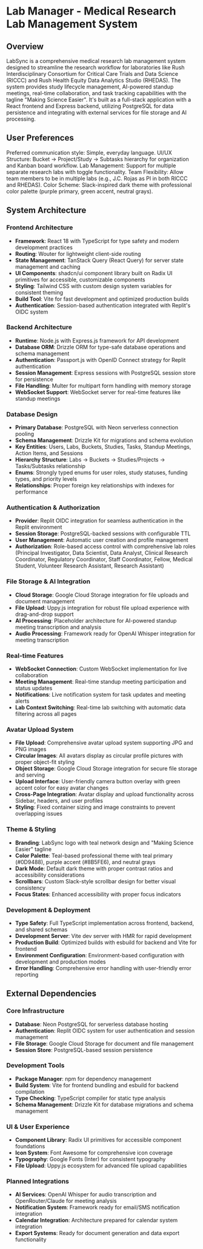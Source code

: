 # Lab Manager - Medical Research Lab Management System

## Overview

LabSync is a comprehensive medical research lab management system designed to streamline the research workflow for laboratories like Rush Interdisciplinary Consortium for Critical Care Trials and Data Science (RICCC) and Rush Health Equity Data Analytics Studio (RHEDAS). The system provides study lifecycle management, AI-powered standup meetings, real-time collaboration, and task tracking capabilities with the tagline "Making Science Easier". It's built as a full-stack application with a React frontend and Express backend, utilizing PostgreSQL for data persistence and integrating with external services for file storage and AI processing.

## User Preferences

Preferred communication style: Simple, everyday language.
UI/UX Structure: Bucket → Project/Study → Subtasks hierarchy for organization and Kanban board workflow.
Lab Management: Support for multiple separate research labs with toggle functionality.
Team Flexibility: Allow team members to be in multiple labs (e.g., J.C. Rojas as PI in both RICCC and RHEDAS).
Color Scheme: Slack-inspired dark theme with professional color palette (purple primary, green accent, neutral grays).

## System Architecture

### Frontend Architecture
- **Framework**: React 18 with TypeScript for type safety and modern development practices
- **Routing**: Wouter for lightweight client-side routing
- **State Management**: TanStack Query (React Query) for server state management and caching
- **UI Components**: shadcn/ui component library built on Radix UI primitives for accessible, customizable components
- **Styling**: Tailwind CSS with custom design system variables for consistent theming
- **Build Tool**: Vite for fast development and optimized production builds
- **Authentication**: Session-based authentication integrated with Replit's OIDC system

### Backend Architecture
- **Runtime**: Node.js with Express.js framework for API development
- **Database ORM**: Drizzle ORM for type-safe database operations and schema management
- **Authentication**: Passport.js with OpenID Connect strategy for Replit authentication
- **Session Management**: Express sessions with PostgreSQL session store for persistence
- **File Handling**: Multer for multipart form handling with memory storage
- **WebSocket Support**: WebSocket server for real-time features like standup meetings

### Database Design
- **Primary Database**: PostgreSQL with Neon serverless connection pooling
- **Schema Management**: Drizzle Kit for migrations and schema evolution
- **Key Entities**: Users, Labs, Buckets, Studies, Tasks, Standup Meetings, Action Items, and Sessions
- **Hierarchy Structure**: Labs → Buckets → Studies/Projects → Tasks/Subtasks relationship
- **Enums**: Strongly typed enums for user roles, study statuses, funding types, and priority levels
- **Relationships**: Proper foreign key relationships with indexes for performance

### Authentication & Authorization
- **Provider**: Replit OIDC integration for seamless authentication in the Replit environment
- **Session Storage**: PostgreSQL-backed sessions with configurable TTL
- **User Management**: Automatic user creation and profile management
- **Authorization**: Role-based access control with comprehensive lab roles (Principal Investigator, Data Scientist, Data Analyst, Clinical Research Coordinator, Regulatory Coordinator, Staff Coordinator, Fellow, Medical Student, Volunteer Research Assistant, Research Assistant)

### File Storage & AI Integration
- **Cloud Storage**: Google Cloud Storage integration for file uploads and document management
- **File Upload**: Uppy.js integration for robust file upload experience with drag-and-drop support
- **AI Processing**: Placeholder architecture for AI-powered standup meeting transcription and analysis
- **Audio Processing**: Framework ready for OpenAI Whisper integration for meeting transcription

### Real-time Features
- **WebSocket Connection**: Custom WebSocket implementation for live collaboration
- **Meeting Management**: Real-time standup meeting participation and status updates
- **Notifications**: Live notification system for task updates and meeting alerts
- **Lab Context Switching**: Real-time lab switching with automatic data filtering across all pages

### Avatar Upload System
- **File Upload**: Comprehensive avatar upload system supporting JPG and PNG images
- **Circular Images**: All avatars display as circular profile pictures with proper object-fit styling
- **Object Storage**: Google Cloud Storage integration for secure file storage and serving
- **Upload Interface**: User-friendly camera button overlay with green accent color for easy avatar changes
- **Cross-Page Integration**: Avatar display and upload functionality across Sidebar, headers, and user profiles
- **Styling**: Fixed container sizing and image constraints to prevent overlapping issues

### Theme & Styling
- **Branding**: LabSync logo with teal network design and "Making Science Easier" tagline
- **Color Palette**: Teal-based professional theme with teal primary (#0D9488), purple accent (#8B5FE6), and neutral grays
- **Dark Mode**: Default dark theme with proper contrast ratios and accessibility considerations
- **Scrollbars**: Custom Slack-style scrollbar design for better visual consistency
- **Focus States**: Enhanced accessibility with proper focus indicators

### Development & Deployment
- **Type Safety**: Full TypeScript implementation across frontend, backend, and shared schemas
- **Development Server**: Vite dev server with HMR for rapid development
- **Production Build**: Optimized builds with esbuild for backend and Vite for frontend
- **Environment Configuration**: Environment-based configuration with development and production modes
- **Error Handling**: Comprehensive error handling with user-friendly error reporting

## External Dependencies

### Core Infrastructure
- **Database**: Neon PostgreSQL for serverless database hosting
- **Authentication**: Replit OIDC system for user authentication and session management
- **File Storage**: Google Cloud Storage for document and file management
- **Session Store**: PostgreSQL-based session persistence

### Development Tools
- **Package Manager**: npm for dependency management
- **Build System**: Vite for frontend bundling and esbuild for backend compilation
- **Type Checking**: TypeScript compiler for static type analysis
- **Schema Management**: Drizzle Kit for database migrations and schema management

### UI & User Experience
- **Component Library**: Radix UI primitives for accessible component foundations
- **Icon System**: Font Awesome for comprehensive icon coverage
- **Typography**: Google Fonts (Inter) for consistent typography
- **File Upload**: Uppy.js ecosystem for advanced file upload capabilities

### Planned Integrations
- **AI Services**: OpenAI Whisper for audio transcription and OpenRouter/Claude for meeting analysis
- **Notification System**: Framework ready for email/SMS notification integration
- **Calendar Integration**: Architecture prepared for calendar system integration
- **Export Systems**: Ready for document generation and data export functionality